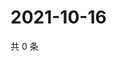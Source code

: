 # 2021-10-16

共 0 条

<!-- BEGIN WEIBO -->
<!-- 最后更新时间 Sat Oct 16 2021 16:16:02 GMT+0800 (China Standard Time) -->

<!-- END WEIBO -->
